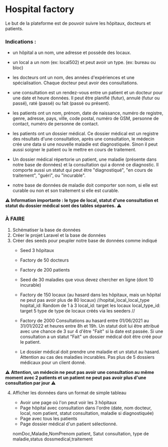 # Hospital factory

Le but de la plateforme est de pouvoir suivre les hôpitaux, docteurs et patients.

### Indications :

- un hôpital a un nom, une adresse et possède des locaux.

- un local a un nom (ex: local502) et peut avoir un type. (ex: bureau ou bloc)

- les docteurs ont un nom, des années d'expériences et une spécialisation. Chaque docteur peut avoir des consultations.

- une consultation est un rendez-vous entre un patient et un docteur pour une date et heure données. Il peut être planifié (futur), annulé (futur ou passé), raté (passé) ou fait (passé ou présent).

- les patients ont un nom, prénom, date de naissance, numéro de registre, genre, adresse, pays, ville, code postal, numéro de GSM, personne de contact, numéro de personne de contact.

- les patients ont un dossier médical. Ce dossier médical est un registre des résultats d'une consultation, après une consultation, le médecin crée une data si une nouvelle maladie est diagnostiquée. Sinon il peut aussi soigner le patient ou le mettre en cours de traitement.

- Un dossier médical répertorie un patient, une maladie (présente dans notre base de données) et la consultation qui a donné ce diagnostic. Il comporte aussi un statut qui peut être "diagnostiqué", "en cours de traitement", "guéri", ou "incurable".

- notre base de données de maladie doit comporter son nom, si elle est curable ou non et son traitement si elle est curable.


⚠️ **Information importante : le type de local, statut d'une consultation et statut du dossier médical sont des tables séparées.** ⚠️

### À FAIRE
1) Schématiser la base de données
2) Créer le projet Laravel et la base de données
3) Créer des seeds pour peupler notre base de données comme indiqué
    - Seed 3 hôpitaux
    - Factory de 50 docteurs
    - Factory de 200 patients
    - Seed de 30 maladies que vous devez chercher en ligne (dont 10 incurable)
    - Factory de 150 locaux (au hasard dans les hôpitaux, mais un hôpital ne peut pas avoir plus de 80 locaux)
    //hopital_local_local_type
    hopital_id: Random de 1 à 3
    local_id: target les locaux
    local_type_id: target
    5 type de type de locaux créés via les seeders
    //

    - Factory de 2000 Consultations au hasard entre 01/06/2021 au 31/01/2022 et heures entre 8h et 19h. Un statut doit lui être attribué avec une chance de 3 sur 4 d'être "Fait" si la date est passée. Si une consultation a un statut "Fait" un dossier médical doit être créé pour le patient.
    - Le dossier médical doit prendre une maladie et un statut au hasard. Attention au cas des maladies incurables. Pas plus de 5 dossiers médicaux pour un client donné.

⚠️ **Attention, un médecin ne peut pas avoir une consultation au même moment avec 2 patients et un patient ne peut pas avoir plus d'une consultation par jour** ⚠️

4) Afficher les données dans un format de simple tableau
    - Avoir une page où l'on peut voir les 3 hôpitaux
    - Page hôpital avec consultation dans l'ordre (date, nom docteur, local, nom patient, statut consultation, maladie si diagnostiquée)
    - Page avec tous les patients
    - Page dossier médical d'un patient sélectionné.

    nomDoc,Maladie,NomPrenom patient, Satut consultation, type de maladie,status dossmedical,traitement